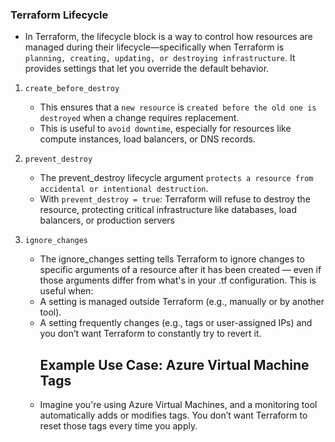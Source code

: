 ### Terraform Lifecycle
- In Terraform, the lifecycle block is a way to control how resources are managed during their lifecycle—specifically when Terraform is `planning, creating, updating, or destroying infrastructure`. It provides settings that let you override the default behavior.
 1. `create_before_destroy`
    - This ensures that a `new resource` is `created before the old one is destroyed` when a change requires replacement.
    - This is useful to `avoid downtime`, especially for resources like compute instances, load balancers, or DNS records.
 2. `prevent_destroy`

    - The prevent_destroy lifecycle argument `protects a resource from accidental or intentional destruction`.
    - With `prevent_destroy = true`: Terraform will refuse to destroy the resource, protecting critical infrastructure like databases, load balancers, or production servers
3. `ignore_changes`

    - The ignore_changes setting tells Terraform to ignore changes to specific arguments of a resource after it has been created — even if those arguments differ from what's in your .tf configuration. This is useful when:
    - A setting is managed outside Terraform (e.g., manually or by another tool).
    - A setting frequently changes (e.g., tags or user-assigned IPs) and you don’t want Terraform to constantly try to revert it.
      ## Example Use Case: Azure Virtual Machine Tags
	- Imagine you're using Azure Virtual Machines, and a monitoring tool automatically adds or modifies tags. You don’t want Terraform to reset those tags every time you apply.
